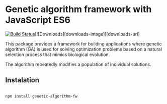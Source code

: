 # Genetic algorithm framework with JavaScript ES6

[![Build Status](https://travis-ci.org/acupy/genetic-algorithm-es6.svg?branch=master)](https://travis-ci.org/acupy/genetic-algorithm-es6)[![Downloads][downloads-image]][downloads-url]

This package provides a framework for building applications where genetic algorithm (GA) is used for solving optimization problems based on a natural selection process that mimics biological evolution.

The algorithm repeatedly modifies a population of individual solutions.

## Instalation

```bash

npm install genetic-algorithm-fw

```
